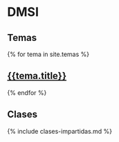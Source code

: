 # DMSI

## Temas

{% for tema in site.temas %}

## <a href="{{site.baseurl}}{{tema.path}}">{{tema.title}}</a>

{% endfor %}


## Clases

{% include clases-impartidas.md %}
